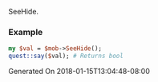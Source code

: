 SeeHide.
### Example

```perl
my $val = $mob->SeeHide();
quest::say($val); # Returns bool
```


Generated On 2018-01-15T13:04:48-08:00